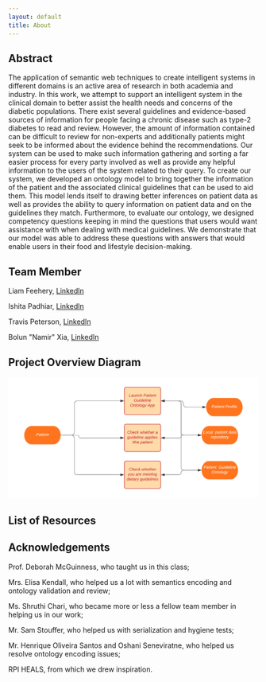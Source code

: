 ```yaml
---
layout: default
title: About
---
```


## Abstract
The application of  semantic web techniques to create intelligent systems in different domains is an  active area of research in both academia and industry. In this work, we attempt to support an intelligent system in the clinical domain  to better assist the health needs and concerns of the diabetic populations. There exist several guidelines and evidence-based sources of information for people facing a chronic disease such as type-2 diabetes to read and review. However, the amount of information contained can be difficult to review for non-experts and additionally patients might  seek to be informed about the evidence behind the recommendations. Our system can be used  to make such information gathering and sorting a far easier process for every party involved as well as provide any helpful information to the users of the system related to their query. To create our system, we developed an ontology model to bring together the information of the patient and the associated clinical guidelines that can be used to aid them. This model lends itself to drawing better inferences on patient data as well as provides the ability to query information on patient data and on the guidelines they match. Furthermore, to evaluate our ontology, we designed competency questions keeping in mind the questions that users would want assistance with when dealing with medical guidelines. We demonstrate that our model was able to address these questions with answers that would enable users in their food and lifestyle decision-making.
## Team Member
Liam Feehery, [LinkedIn](https://www.linkedin.com/in/liam-feehery-6b6a0b199/)


Ishita Padhiar, [LinkedIn](https://www.linkedin.com/in/ishita-padhiar-470183151/)


Travis Peterson, [LinkedIn](https://www.linkedin.com/in/travis-j-peterson/)


Bolun "Namir" Xia, [LinkedIn](https://www.linkedin.com/in/bolun-namir-xia-a1974399/)


## Project Overview Diagram
![Overview Diagram](images/ProjectDiagram.png)
## List of Resources

## Acknowledgements
Prof. Deborah McGuinness, who taught us in this class;


Mrs. Elisa Kendall, who helped us a lot with semantics encoding and ontology validation and review;


Ms. Shruthi Chari, who became more or less a fellow team member in helping us in our work;


Mr. Sam Stouffer, who helped us with serialization and hygiene tests;


Mr. Henrique Oliveira Santos and Oshani Seneviratne, who helped us resolve ontology encoding issues;


RPI HEALS, from which we drew inspiration.
